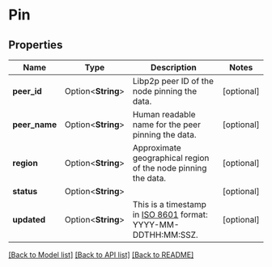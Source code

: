 # Pin

## Properties

Name | Type | Description | Notes
------------ | ------------- | ------------- | -------------
**peer_id** | Option<**String**> | Libp2p peer ID of the node pinning the data. | [optional]
**peer_name** | Option<**String**> | Human readable name for the peer pinning the data. | [optional]
**region** | Option<**String**> | Approximate geographical region of the node pinning the data. | [optional]
**status** | Option<**String**> |  | [optional]
**updated** | Option<**String**> | This is a timestamp in [ISO 8601](https://en.wikipedia.org/wiki/ISO_8601) format: YYYY-MM-DDTHH:MM:SSZ. | [optional]

[[Back to Model list]](../README.md#documentation-for-models) [[Back to API list]](../README.md#documentation-for-api-endpoints) [[Back to README]](../README.md)


